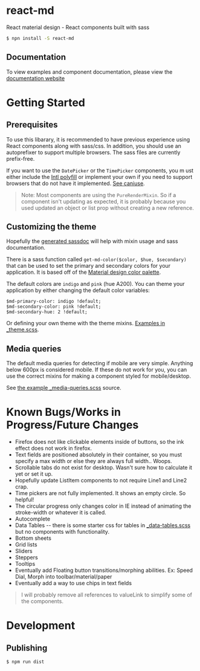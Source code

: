 # react-md

React material design - React components built with sass

```bash
$ npn install -S react-md
```

## Documentation

To view examples and component documentation, please view the [documentation website](http://mlaursen.github.io/react-md)

# Getting Started

## Prerequisites

To use this libarary, it is recommended to have previous experience using React components along with sass/css. In addition, you should use an autoprefixer to support multiple browsers. The sass
files are currently prefix-free.

If you want to use the `DatePicker` or the `TimePicker` components, you m ust either include the [Intl polyfill](https://github.com/andyearnshaw/Intl.js/) or implement your own if you need to
support browsers that do not have it implemented. [See caniuse](http://caniuse.com/#search=intl).

> Note: Most components are using the `PureRenderMixin`. So if a component isn't updating as expected, it is probably because you used updated an object or list prop without creating a new reference.

## Customizing the theme

Hopefully the [generated sassdoc](https://mlaursen.github.io/react-md/sassdoc) will help with
mixin usage and sass documentation.

There is a sass function called `get-md-color($color, $hue, $secondary)` that can be used to set the primary and secondary colors for your application. It is based off of
the [Material design color palette](https://www.google.com/design/spec/style/color.html#color-color-palette).

The default colors are `indigo` and `pink` (hue A200). You can theme your application by either changing the default color variables:

```
$md-primary-color: indigo !default;
$md-secondary-color: pink !default;
$md-secondary-hue: 2 !default;
```

Or defining your own theme with the theme mixins.
[Examples in \_theme.scss](../master/src/scss/_theme.scss).

## Media queries

The default media queries for detecting if mobile are very simple. Anything below 600px is considered mobile.
If these do not work for you, you can use the correct mixins for making a component styled
for mobile/desktop.

See [the example \_media-queries.scss](../master/src/scss/_media-queries.scss) source.


# Known Bugs/Works in Progress/Future Changes

* Firefox does not like clickable elements inside of buttons, so the ink effect does not work in firefox.
* Text fields are positioned absolutely in their container, so you must specify a max width or else they are always full width.. Woops.
* Scrollable tabs do not exist for desktop. Wasn't sure how to calculate it yet or set it up.
* Hopefully update ListItem components to not require Line1 and Line2 crap.
* Time pickers are not fully implemented. It shows an empty circle. So helpful!
* The circular progress only changes color in IE instead of animating the stroke-width or whatever it is called.
* Autocomplete
* Data Tables -- there is some starter css for tables in [\_data-tables.scss](../master/src/scss/components/_data-tables) but no components with functionality.
* Bottom sheets
* Grid lists
* Sliders
* Steppers
* Tooltips
* Eventually add Floating button transitions/morphing abilities. Ex: Speed Dial, Morph into toolbar/material/paper
* Eventually add a way to use chips in text fields

> I will probably remove all references to valueLink to simplify some of the components.



# Development

## Publishing

```bash
$ npm run dist
```
